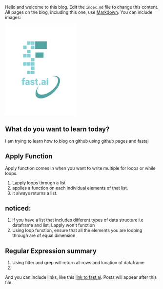 Hello and welcome to this blog. Edit the `index.md` file to change this content. All pages on the blog, including this one, use [Markdown](https://guides.github.com/features/mastering-markdown/). You can include images:

![Image of fast.ai logo](images/logo.png)

## What do you want to learn today?

I am trying to learn how to blog on github using github pages and fastai


## Apply Function

Apply function comes in when you want to write multiple for loops or while loops.

1. Lapply loops through a list 
2. applies a function on each individual elements of that list.
3. it always returns a list.

## noticed:

1. if you have a list that includes different types of data structure i.e dataframe and list, Lapply won't function
2. Using loop function, ensure that all the elements you are looping through are of equal dimension


## Regular Expression summary

1. Using filter and grep will return all rows and location of dataframe
2. 



And you can include links, like this [link to fast.ai](https://www.fast.ai). Posts will appear after this file. 
